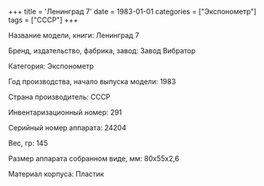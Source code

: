 +++
title = 'Ленинград 7'
date = 1983-01-01
categories = ["Экспонометр"]
tags = ["СССР"]
+++

Название модели, книги: Ленинград 7

Бренд, издательство, фабрика, завод: Завод Вибратор

Категория: Экспонометр

Год производства, начало выпуска модели: 1983

Страна производитель: СССР

Инвентаризационный номер: 291

Серийный номер аппарата: 24204

Вес, гр: 145

Размер аппарата  собранном виде, мм: 80х55х2,6

Материал корпуса: Пластик

